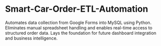 # Smart-Car-Order-ETL-Automation
Automates data collection from Google Forms into MySQL using Python. Eliminates manual spreadsheet handling and enables real-time access to structured order data. Lays the foundation for future dashboard integration and business intelligence.
